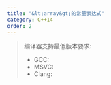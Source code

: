 ```yaml
---
title: "&lt;array&gt;的常量表达式"
category: C++14
order: 2
---
```


> 编译器支持最低版本要求:
> * GCC:
> * MSVC:
> * Clang:
